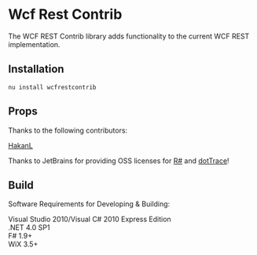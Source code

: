 Wcf Rest Contrib
=============

The WCF REST Contrib library adds functionality to the current WCF REST implementation.

Installation
------------

    nu install wcfrestcontrib
	
Props
------------

Thanks to the following contributors:

[HakanL](https://github.com/HakanL)

Thanks to JetBrains for providing OSS licenses for [R#](http://www.jetbrains.com/resharper/features/code_refactoring.html) and [dotTrace](http://www.jetbrains.com/profiler/)!
	
Build
------------

Software Requirements for Developing & Building:  

Visual Studio 2010/Visual C# 2010 Express Edition  
.NET 4.0 SP1  
F# 1.9+  
WiX 3.5+  